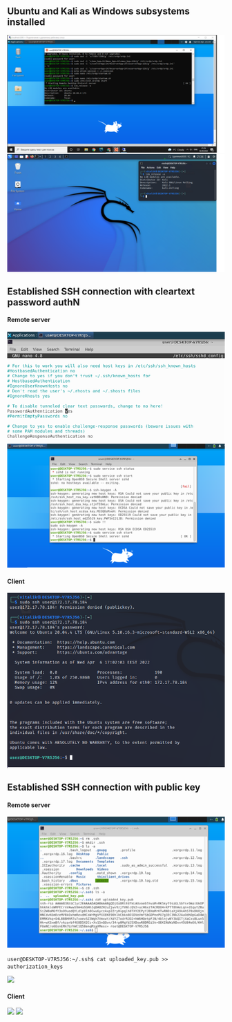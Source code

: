 ## Ubuntu and Kali as Windows subsystems installed
![](screenshoots/Ubuntu.png)
![](screenshoots/Debian.png)
## Established SSH connection with cleartext password authN 
#### Remote server
![](screenshoots/sshd_config.png)
![](screenshoots/ssh-server.png)
#### Client
![](screenshoots/client_access.png)
## Established SSH connection with public key
#### Remote server
![](screenshoots/pubkey_server.png)

 ```user@DESKTOP-V7R5J56:~/.ssh$ cat uploaded_key.pub >> authorization_keys```
 
![](screenshoots/sshd_config2.png)
#### Client
![](screenshoots/scp_client.png)
![](screenshoots/client_pubkey-access.png)
